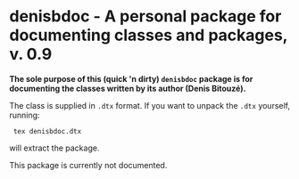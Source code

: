 denisbdoc - A personal package for documenting classes and packages, v. 0.9
===========================================================================

**The sole purpose of this (quick 'n dirty) `denisbdoc` package is for
documenting the classes written by its author (Denis Bitouzé).**

The class is supplied in `.dtx` format. If you want to unpack the `.dtx`
yourself, running:

     tex denisbdoc.dtx

will extract the package.

This package is currently not documented.
